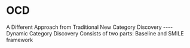 # OCD
A Different Approach from Traditional New Category Discovery ---- Dynamic Category Discovery
Consists of two parts: Baseline and SMILE framework
